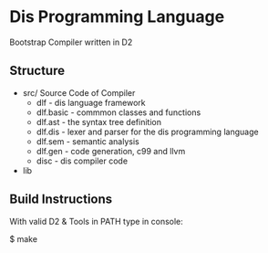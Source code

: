 
# Dis Programming Language

Bootstrap Compiler written in D2

## Structure

* src/ Source Code of Compiler
    - dlf - dis language framework
    - dlf.basic - commmon classes and functions
    - dlf.ast - the syntax tree definition
    - dlf.dis - lexer and parser for the dis programming language
    - dlf.sem - semantic analysis
    - dlf.gen - code generation, c99 and llvm
    - disc - dis compiler code
* lib

## Build Instructions

With valid D2 & Tools in PATH type in console:

$ make

